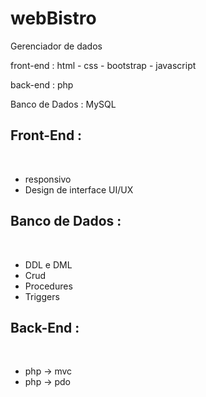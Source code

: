 # webBistro
Gerenciador de dados

front-end :  html - css - bootstrap - javascript
 &nbsp;

back-end  :  php
 &nbsp;

Banco de Dados : MySQL
 &nbsp;
   
   
  ## Front-End :
   &nbsp;
 - responsivo
 - Design de interface UI/UX
## Banco de Dados :
   &nbsp;
- DDL e DML 
- Crud
- Procedures 
- Triggers

## Back-End :
   &nbsp;
- php -> mvc 
- php -> pdo




&nbsp;